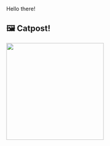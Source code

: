 Hello there!



## 🖼️ Catpost!

<sub>
    <img src="https://cdn2.thecatapi.com/images/9m.gif" height="256">
</sub>

